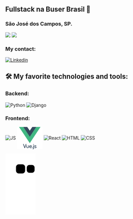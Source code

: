 ## Fullstack na Buser Brasil :bus:
### São José dos Campos, SP.

<div>
 <img height="180em" src="https://github-readme-stats.vercel.app/api?username=gabriels999&show_icons=true&theme=tokyonight"/>
 <img height="180em" src="https://github-readme-stats.vercel.app/api/top-langs/?username=gabriels999&layout=compact&theme=tokyonight"/>
</div>

### My contact:
[![Linkedin](https://img.shields.io/badge/LinkedIn-0077B5?style=for-the-badge&logo=linkedin&logoColor=white)](https://www.linkedin.com/in/gabriel-santos-87aa58227/)

## 🛠️ My favorite technologies and tools:
<div>

### Backend:
<img align="center" alt="Python" height="70" width="80" src="https://cdn.jsdelivr.net/gh/devicons/devicon/icons/python/python-original-wordmark.svg" />
<img align="center" alt="Django" height="70" width="100" src="https://static.djangoproject.com/img/logos/django-logo-negative.svg" />

<br>

### Frontend:
<img align="center" alt="JS" height="70" width="80" src="https://cdn.jsdelivr.net/gh/devicons/devicon/icons/javascript/javascript-original.svg" />
<img align="center" alt="Vue" height="70" width="80" src="https://raw.githubusercontent.com/devicons/devicon/1119b9f84c0290e0f0b38982099a2bd027a48bf1/icons/vuejs/vuejs-original-wordmark.svg" />
<img align="center" alt="React" height="70" width="80" src="https://cdn.jsdelivr.net/gh/devicons/devicon/icons/react/react-original-wordmark.svg" />
<img align="center" alt="HTML" height="70" width="80" src="https://cdn.jsdelivr.net/gh/devicons/devicon/icons/html5/html5-original-wordmark.svg" />
<img align="center" alt="CSS" height="70" width="80" src="https://cdn.jsdelivr.net/gh/devicons/devicon/icons/css3/css3-original-wordmark.svg" />
</div>

![Snake animation](https://github.com/gabriels999/gabriels999/blob/output/github-contribution-grid-snake.svg)

